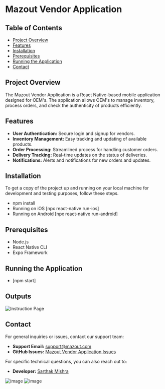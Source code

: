 # Mazout Vendor Application

## Table of Contents

- [Project Overview](#project-overview)
- [Features](#features)
- [Installation](#installation)
- [Prerequisites](#prerequisites)
- [Running the Application](#running-the-application)
- [Contact](#contact)


## Project Overview

The Mazout Vendor Application is a React Native-based mobile application designed for OEM's. The application allows OEM's to manage inventory, process orders, and check the authenticity of products efficiently.

## Features

- **User Authentication:** Secure login and signup for vendors.
- **Inventory Management:** Easy tracking and updating of available products.
- **Order Processing:** Streamlined process for handling customer orders.
- **Delivery Tracking:** Real-time updates on the status of deliveries.
- **Notifications:** Alerts and notifications for new orders and updates.

## Installation

To get a copy of the project up and running on your local machine for development and testing purposes, follow these steps.
- npm install
- Running on iOS [npx react-native run-ios]
- Running on Android [npx react-native run-android]


## Prerequisites

- Node.js
- React Native CLI
- Expo Framework


## Running the Application

- [npm start]

## Outputs

![Instruction Page](https://github.com/user-attachments/assets/5973acd5-4211-454a-8913-d71291a63c83)



## Contact

For general inquiries or issues, contact our support team:

- **Support Email:** support@mazout.com
- **GitHub Issues:** [Mazout Vendor Application Issues](https://github.com/Mazout-Electric/vendor-application/issues)

For specific technical questions, you can also reach out to:

- **Developer:** [Sarthak Mishra](https://github.com/Sarthak-code360)


![image](https://github.com/Sarthak-code360/BLE_Scanner/assets/74900672/b0d2ab58-ad3d-47a1-aeed-676f3d19b67b "Location")
![image](https://github.com/Sarthak-code360/BLE_Scanner/assets/74900672/c4810240-5d48-4531-b2d6-a04140840af6 "Nearby Devices")


